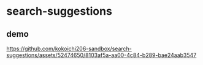 # search-suggestions

## demo

https://github.com/kokoichi206-sandbox/search-suggestions/assets/52474650/8103af5a-aa00-4c84-b289-bae24aab3547
